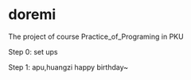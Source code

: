 # doremi
The project of course Practice_of_Programing in PKU

Step 0: set ups

Step 1: apu,huangzi happy birthday~